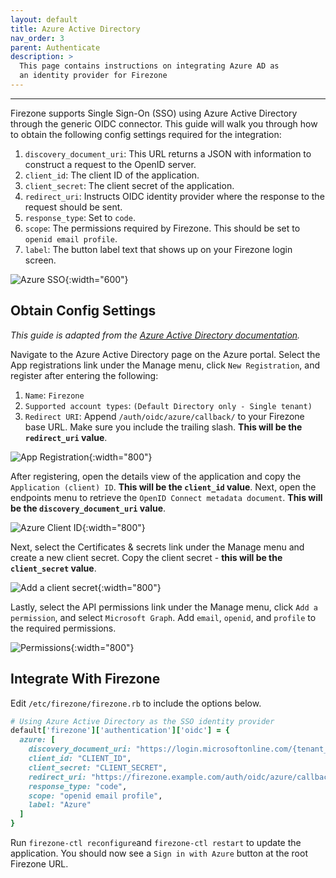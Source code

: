 ```yaml
---
layout: default
title: Azure Active Directory
nav_order: 3
parent: Authenticate
description: >
  This page contains instructions on integrating Azure AD as
  an identity provider for Firezone
---
```

---

Firezone supports Single Sign-On (SSO) using Azure Active Directory through the generic
OIDC connector. This guide will walk you through how to obtain the following
config settings required for the integration:

1. `discovery_document_uri`: This URL returns a JSON with information to
construct a request to the OpenID server.
1. `client_id`: The client ID of the application.
1. `client_secret`: The client secret of the application.
1. `redirect_uri`: Instructs OIDC identity provider where the response to the
request should be sent.
1. `response_type`: Set to `code`.
1. `scope`: The permissions required by Firezone.
This should be set to `openid email profile`.
1. `label`: The button label text that shows up on your Firezone login screen.

![Azure SSO](https://user-images.githubusercontent.com/52545545/168913014-94998ffe-69f2-48a7-a11c-d8abd5a68b72.gif){:width="600"}

## Obtain Config Settings

_This guide is adapted from the [Azure Active Directory documentation](https://docs.microsoft.com/en-us/azure/active-directory/fundamentals/auth-oidc)._

Navigate to the Azure Active Directory page on the Azure portal.
Select the App registrations link under the Manage menu, click
`New Registration`, and register after entering the following:

1. `Name`: `Firezone`
1. `Supported account types`: `(Default Directory only - Single tenant)`
1. `Redirect URI`: Append `/auth/oidc/azure/callback/` to your Firezone base URL.
Make sure you include the trailing slash. **This will be the `redirect_uri` value**.

![App Registration](https://user-images.githubusercontent.com/52545545/168722092-716c8448-4dc4-4d7a-a25c-1af701a57744.png){:width="800"}

After registering, open the details view of the application and copy the
`Application (client) ID`. **This will be the `client_id` value**. Next, open
the endpoints menu to retrieve the `OpenID Connect metadata document`.
**This will be the `discovery_document_uri` value**.

![Azure Client ID](https://user-images.githubusercontent.com/52545545/168724099-100e4a9a-0bf6-42f6-b0ee-13a4c9a8da23.png){:width="800"}

Next, select the Certificates & secrets link under the Manage menu and
create a new client secret. Copy the client secret - **this will be the
`client_secret` value**.

![Add a client secret](https://user-images.githubusercontent.com/52545545/168720697-1a28d2c1-4108-459c-9915-4397a4108818.png){:width="800"}

Lastly, select the API permissions link under the Manage menu,
click `Add a permission`, and select `Microsoft Graph`. Add `email`, `openid`,
and `profile` to the required permissions.

![Permissions](https://user-images.githubusercontent.com/52545545/168720688-19f92516-bc5e-437f-b3aa-7638632161a2.png){:width="800"}

## Integrate With Firezone

Edit `/etc/firezone/firezone.rb` to include the options below.

```ruby
# Using Azure Active Directory as the SSO identity provider
default['firezone']['authentication']['oidc'] = {
  azure: [
    discovery_document_uri: "https://login.microsoftonline.com/{tenant_ID}/v2.0/.well-known/openid-configuration",
    client_id: "CLIENT_ID",
    client_secret: "CLIENT_SECRET",
    redirect_uri: "https://firezone.example.com/auth/oidc/azure/callback",
    response_type: "code",
    scope: "openid email profile",
    label: "Azure"
  ]
}
```

Run `firezone-ctl reconfigure`and `firezone-ctl restart` to update the application.
You should now see a `Sign in with Azure` button at the root Firezone URL.
